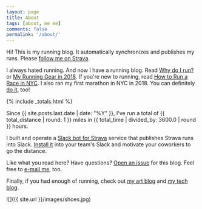 ```yaml
---
layout: page
title: About
tags: [about, me me]
comments: false
permalink: '/about/'
---
```


Hi! This is my running blog. It automatically synchronizes and publishes my runs. Please [follow me on Strava](https://www.strava.com/athletes/dblockdotorg).

I always hated running. And now I have a running blog. Read [Why do I run?](/2017/10/01/why-do-i-run.html) or [My Running Gear in 2018](/2018/03/04/my-running-gear-in-2018.html). If you're new to running, read [How to Run a Race in NYC](/2018/03/17/how-to-run-a-race-in-nyc-financials-charity.html). I also ran my first marathon in NYC in 2018. You can definitely [do it](/2018/11/05/how-to-run-your-first-nyc-marathon.html), too!

{% include _totals.html %}

Since {{ site.posts.last.date | date: "%Y" }}, I've run a total of {{ total_distance | round: 1 }} miles in {{ total_time | divided_by: 3600.0 | round }} hours.

I built and operate a [Slack bot for Strava](https://slava.playplay.io) service that publishes Strava runs into Slack. [Install it](https://slava.playplay.io) into your team's Slack and motivate your coworkers to go the distance.

Like what you read here? Have questions? <a href='https://github.com/dblock/run.dblock.org/issues/new'>Open an issue</a> for this blog. Feel free to <a href='mailto:dblock@dblock.org'>e-mail me</a>, too.

Finally, if you had enough of running, check out [my art blog](http://art.dblock.org) and [my tech blog](http://code.dblock.org).

![]({{ site.url }}/images/shoes.jpg)
